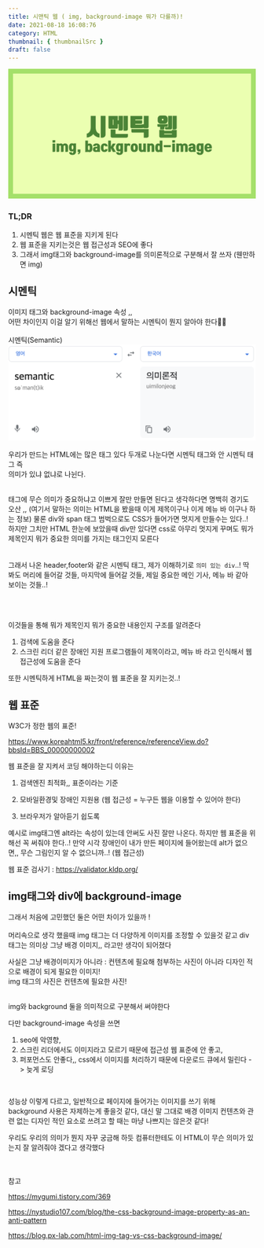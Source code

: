 ```yaml
---
title: 시맨틱 웹 ( img, background-image 뭐가 다를까)!
date: 2021-08-18 16:08:76
category: HTML
thumbnail: { thumbnailSrc }
draft: false
---
```

![](./images/semanticweb1.png)
### TL;DR

1. 시멘틱 웹은 웹 표준을 지키게 된다
2. 웹 표준을 지키는것은 웹 접근성과 SEO에 좋다
3. 그래서 img태그와 background-image를 의미론적으로 구분해서 잘 쓰자 (웬만하면 img)





 

## 시멘틱



이미지 태그와 background-image 속성 ,,<br>
어떤 차이인지 이걸 알기 위해선 웹에서 말하는 시멘틱이 뭔지 알아야 한다👊🏻
<br><br>
시멘틱(Semantic)
![](./images/semantic1.png)

우리가 만드는 HTML에는 많은 태그 있다
두개로 나눈다면 시멘틱 태그와 안 시멘틱 태그 즉<br>
의미가 있냐 없냐로 나뉜다.
<br><br>


태그에 무슨 의미가 중요하냐고 이쁘게 잘만 만들면 된다고 생각하다면 명백히 경기도 오산 ,, (여기서 말하는 의미는 HTML을 봤을때 이게 제목이구나 이게 메뉴 바 이구나 하는 정보)
물론 div와 span 태그 범벅으로도 CSS가 들어가면 멋지게 만들수는 있다..! 하지만 그치만 HTML 한눈에 보았을때 div만 있다면 css로 아무리 멋지게 꾸며도 뭐가 제목인지 뭐가 중요한 의미를 가지는 태그인지 모른다
<br><br><br>
그래서 나온 header,footer와 같은 시멘틱 태그,
제가 이해하기로 `의미 있는 div`..! 딱 봐도 머리에 들어갈 것들, 마지막에 들어갈 것들, 제일 중요한 메인 기사, 메뉴 바 같아 보이는 것들..!

<br><br>

이것들을 통해 뭐가 제목인지 뭐가 중요한 내용인지 구조를 알려준다

1. 검색에 도움을 준다
2. 스크린 리더 같은 장애인 지원 프로그램들이 제목이라고, 메뉴 바 라고 인식해서 웹 접근성에 도움을 준다



또한 시멘틱하게 HTML을 짜는것이 웹 표준을 잘 지키는것..!



## 웹 표준



W3C가 정한 웹의 표준!

https://www.koreahtml5.kr/front/reference/referenceView.do?bbsId=BBS_00000000002



웹 표준을 잘 지켜서 코딩 해야하는디 이유는

1. 검색엔진 최적화,, 표준이라는 기준
2. 모바일환경및 장애인 지원용 (웹 접근성 = 누구든 웹을 이용할 수 있어야 한다)

3. 브라우저가 알아듣기 쉽도록



예시로 img태그엔 alt라는 속성이 있는데 안써도 사진 잘만 나온다. 하지만 웹 표준을 위해선 꼭 써줘야 한다..! 만약 시각 장애인이 내가 만든 페이지에 들어왔는데 alt가 없으면,, 무슨 그림인지 알 수 없으니까..! (웹 접근성)



웹 표준 검사기 : https://validator.kldp.org/



## img태그와 div에 background-image 

그래서 처음에 고민했던 둘은 어떤 차이가 있을까 !
<br><br>
머리속으로 생각 했을때 img 태그는 더 다양하게 이미지를 조정할 수 있을것 같고 div 태그는 의미상 그냥 배경 이미지,, 라고만 생각이 되어졌다



사실은 그냥 배경이미지가 아니라 : 컨텐츠에 필요해 첨부하는 사진이 아니라 디자인 적으로 배경이 되게 필요한 이미지!<br>img 태그의 사진은 컨텐츠에 필요한 사진!

<br>
img와 background 둘을 의미적으로 구분해서 써야한다

다만 background-image 속성을 쓰면 

1. seo에 악영향,
2. 스크린 리더에서도 이미지라고 모르기 때문에 접근성 웹 표준에 안 좋고,
3. 퍼포먼스도 안좋다,, css에서 이미지를 처리하기 때문에 다운로드 큐에서 밀린다 -> 늦게 로딩

<br>

성능상 이렇게 다르고, 일반적으로 페이지에 들어가는  이미지를 쓰기 위해 background 사용은 자제하는게 좋을것 같다, 대신 말 그대로 배경 이미지 컨텐츠와 관련 없는 디자인 적인 요소로 쓰려고 할 때는 마냥 나쁘지는 않은것 같다!



우리도 우리의 의미가 뭔지 자꾸 궁금해 하듯 컴퓨터한테도 이 HTML이 무슨 의미가 있는지 잘 알려줘야 겠다고 생각했다

<br><br>
참고

https://mygumi.tistory.com/369

https://nystudio107.com/blog/the-css-background-image-property-as-an-anti-pattern

https://blog.px-lab.com/html-img-tag-vs-css-background-image/
<br>
<br>